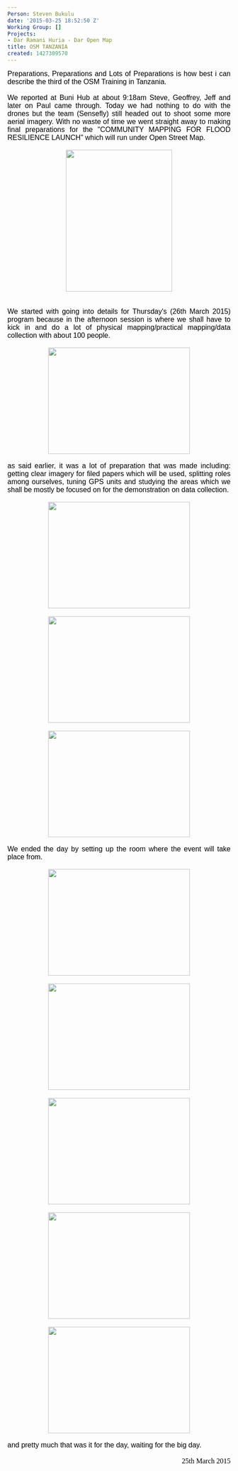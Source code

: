 ```yaml
---
Person: Steven Bukulu
date: '2015-03-25 18:52:50 Z'
Working Group: []
Projects:
- Dar Ramani Huria - Dar Open Map
title: OSM TANZANIA
created: 1427309570
---
```

<div style="color: #000000; font-family: 'Times New Roman'; font-size: medium; line-height: normal; text-align: justify;"><p style="margin: 0px;"><font face="Arial, Helvetica, sans-serif">Preparations, Preparations and Lots of Preparations is how best i can describe the third of the OSM Training in Tanzania.</font></p></div><div style="color: #000000; font-family: 'Times New Roman'; font-size: medium; line-height: normal; text-align: justify;"><p style="margin: 0px;"><font face="Arial, Helvetica, sans-serif">&nbsp;</font></p></div><div style="color: #000000; font-family: 'Times New Roman'; font-size: medium; line-height: normal; text-align: justify;"><p style="margin: 0px;"><font face="Arial, Helvetica, sans-serif">We reported at Buni Hub at about 9:18am Steve, Geoffrey, Jeff and later on Paul came through. Today we had nothing to do with the drones but the team (Sensefly) still headed out to shoot some more aerial imagery. With no waste of time we went straight away to making final preparations for the "COMMUNITY MAPPING FOR FLOOD RESILIENCE LAUNCH" which will run under Open Street Map.</font></p></div><div style="color: #000000; font-family: 'Times New Roman'; font-size: medium; line-height: normal; text-align: justify;"><p style="margin: 0px;">&nbsp;</p></div><p class="separator" style="margin: 0px; color: #000000; font-family: 'Times New Roman'; font-size: medium; line-height: normal; clear: both; text-align: center;"><a style="margin-left: 1em; margin-right: 1em;" href="http://4.bp.blogspot.com/-8ugeZIKr9gk/VRL551c037I/AAAAAAAAFB0/RHRvactRIu8/s1600/SAM_9704.JPG"><img style="cursor: move;" src="https://images-blogger-opensocial.googleusercontent.com/gadgets/proxy?url=http%3A%2F%2F4.bp.blogspot.com%2F-8ugeZIKr9gk%2FVRL551c037I%2FAAAAAAAAFB0%2FRHRvactRIu8%2Fs1600%2FSAM_9704.JPG&amp;container=blogger&amp;gadget=a&amp;rewriteMime=image%2F*" alt="" width="240" height="320" border="0" data-orig-src="http://4.bp.blogspot.com/-8ugeZIKr9gk/VRL551c037I/AAAAAAAAFB0/RHRvactRIu8/s1600/SAM_9704.JPG"></a></p><div style="color: #000000; font-family: 'Times New Roman'; font-size: medium; line-height: normal; text-align: justify;"><p style="margin: 0px;">&nbsp;</p></div><div style="color: #000000; font-family: 'Times New Roman'; font-size: medium; line-height: normal; text-align: justify;"><p style="margin: 0px;">&nbsp;</p></div><div style="color: #000000; font-family: 'Times New Roman'; font-size: medium; line-height: normal; text-align: justify;"><p style="margin: 0px;"><font face="Arial, Helvetica, sans-serif">We started with going into details for Thursday's (26th March 2015) program because in the afternoon session is where we shall have to kick in and do a lot of physical mapping/practical mapping/data collection with about 100 people.</font></p></div><div style="color: #000000; font-family: 'Times New Roman'; font-size: medium; line-height: normal; text-align: justify;"><p style="margin: 0px;">&nbsp;</p></div><p class="separator" style="margin: 0px; color: #000000; font-family: 'Times New Roman'; font-size: medium; line-height: normal; clear: both; text-align: center;"><a style="margin-left: 1em; margin-right: 1em;" href="http://1.bp.blogspot.com/--wjnXpiHI7Y/VRL6t-aoBoI/AAAAAAAAFB8/nbIN6fEgrBQ/s1600/SAM_9710.JPG"><img style="cursor: move;" src="https://images-blogger-opensocial.googleusercontent.com/gadgets/proxy?url=http%3A%2F%2F1.bp.blogspot.com%2F--wjnXpiHI7Y%2FVRL6t-aoBoI%2FAAAAAAAAFB8%2FnbIN6fEgrBQ%2Fs1600%2FSAM_9710.JPG&amp;container=blogger&amp;gadget=a&amp;rewriteMime=image%2F*" alt="" width="320" height="240" border="0" data-orig-src="http://1.bp.blogspot.com/--wjnXpiHI7Y/VRL6t-aoBoI/AAAAAAAAFB8/nbIN6fEgrBQ/s1600/SAM_9710.JPG"></a></p><p class="separator" style="margin: 0px; color: #000000; font-family: 'Times New Roman'; font-size: medium; line-height: normal; clear: both;">&nbsp;</p><p class="separator" style="margin: 0px; color: #000000; font-family: 'Times New Roman'; font-size: medium; line-height: normal; clear: both; text-align: justify;"><font face="Arial, Helvetica, sans-serif">as said earlier, it was a lot of preparation that was made including: getting clear imagery for filed papers which will be used, splitting roles among ourselves, tuning GPS units and studying the areas which we shall be mostly be focused on for the demonstration on data collection.</font></p><div style="color: #000000; font-family: 'Times New Roman'; font-size: medium; line-height: normal; text-align: justify;"><p style="margin: 0px;">&nbsp;</p></div><p class="separator" style="margin: 0px; color: #000000; font-family: 'Times New Roman'; font-size: medium; line-height: normal; clear: both; text-align: center;"><a style="margin-left: 1em; margin-right: 1em;" href="http://1.bp.blogspot.com/-1d_Ute4c6OM/VRL73-FSSjI/AAAAAAAAFCI/3ye82s4E60E/s1600/SAM_9729.JPG"><img style="cursor: move;" src="https://images-blogger-opensocial.googleusercontent.com/gadgets/proxy?url=http%3A%2F%2F1.bp.blogspot.com%2F-1d_Ute4c6OM%2FVRL73-FSSjI%2FAAAAAAAAFCI%2F3ye82s4E60E%2Fs1600%2FSAM_9729.JPG&amp;container=blogger&amp;gadget=a&amp;rewriteMime=image%2F*" alt="" width="320" height="240" border="0" data-orig-src="http://1.bp.blogspot.com/-1d_Ute4c6OM/VRL73-FSSjI/AAAAAAAAFCI/3ye82s4E60E/s1600/SAM_9729.JPG"></a></p><p style="margin: 0px; color: #000000; font-family: 'Times New Roman'; font-size: medium; line-height: normal;">&nbsp;</p><p class="separator" style="margin: 0px; color: #000000; font-family: 'Times New Roman'; font-size: medium; line-height: normal; clear: both; text-align: center;"><a style="margin-left: 1em; margin-right: 1em;" href="http://1.bp.blogspot.com/-9lirojhqdFA/VRL8IYktlwI/AAAAAAAAFCQ/3e_TSkr_1r8/s1600/SAM_9732.JPG"><img style="cursor: move;" src="https://images-blogger-opensocial.googleusercontent.com/gadgets/proxy?url=http%3A%2F%2F1.bp.blogspot.com%2F-9lirojhqdFA%2FVRL8IYktlwI%2FAAAAAAAAFCQ%2F3e_TSkr_1r8%2Fs1600%2FSAM_9732.JPG&amp;container=blogger&amp;gadget=a&amp;rewriteMime=image%2F*" alt="" width="320" height="240" border="0" data-orig-src="http://1.bp.blogspot.com/-9lirojhqdFA/VRL8IYktlwI/AAAAAAAAFCQ/3e_TSkr_1r8/s1600/SAM_9732.JPG"></a></p><p style="margin: 0px; color: #000000; font-family: 'Times New Roman'; font-size: medium; line-height: normal;">&nbsp;</p><p class="separator" style="margin: 0px; color: #000000; font-family: 'Times New Roman'; font-size: medium; line-height: normal; clear: both; text-align: center;"><a style="margin-left: 1em; margin-right: 1em;" href="http://4.bp.blogspot.com/-B8xy6YFR6qA/VRL86b813-I/AAAAAAAAFCY/jKldge-Ec7E/s1600/SAM_9707.JPG"><img style="cursor: move;" src="https://images-blogger-opensocial.googleusercontent.com/gadgets/proxy?url=http%3A%2F%2F4.bp.blogspot.com%2F-B8xy6YFR6qA%2FVRL86b813-I%2FAAAAAAAAFCY%2FjKldge-Ec7E%2Fs1600%2FSAM_9707.JPG&amp;container=blogger&amp;gadget=a&amp;rewriteMime=image%2F*" alt="" width="320" height="240" border="0" data-orig-src="http://4.bp.blogspot.com/-B8xy6YFR6qA/VRL86b813-I/AAAAAAAAFCY/jKldge-Ec7E/s1600/SAM_9707.JPG"></a></p><p class="separator" style="margin: 0px; color: #000000; font-family: 'Times New Roman'; font-size: medium; line-height: normal; clear: both; text-align: center;">&nbsp;</p><p class="separator" style="margin: 0px; color: #000000; font-family: 'Times New Roman'; font-size: medium; line-height: normal; clear: both; text-align: justify;"><font face="Arial, Helvetica, sans-serif">We ended the day by setting up the room where the event will take place from.</font></p><p class="separator" style="margin: 0px; color: #000000; font-family: 'Times New Roman'; font-size: medium; line-height: normal; clear: both;">&nbsp;</p><p class="separator" style="margin: 0px; color: #000000; font-family: 'Times New Roman'; font-size: medium; line-height: normal; clear: both; text-align: center;"><a style="margin-left: 1em; margin-right: 1em;" href="http://1.bp.blogspot.com/-edjtg6GNfzY/VRL-CJcMEZI/AAAAAAAAFCg/APzEovGpw_4/s1600/SAM_9751.JPG"><img style="cursor: move;" src="https://images-blogger-opensocial.googleusercontent.com/gadgets/proxy?url=http%3A%2F%2F1.bp.blogspot.com%2F-edjtg6GNfzY%2FVRL-CJcMEZI%2FAAAAAAAAFCg%2FAPzEovGpw_4%2Fs1600%2FSAM_9751.JPG&amp;container=blogger&amp;gadget=a&amp;rewriteMime=image%2F*" alt="" width="320" height="240" border="0" data-orig-src="http://1.bp.blogspot.com/-edjtg6GNfzY/VRL-CJcMEZI/AAAAAAAAFCg/APzEovGpw_4/s1600/SAM_9751.JPG"></a></p><p style="margin: 0px; color: #000000; font-family: 'Times New Roman'; font-size: medium; line-height: normal;">&nbsp;</p><p class="separator" style="margin: 0px; color: #000000; font-family: 'Times New Roman'; font-size: medium; line-height: normal; clear: both; text-align: center;"><a style="margin-left: 1em; margin-right: 1em;" href="http://1.bp.blogspot.com/-LuwOdvEFvfQ/VRL-XKf3fjI/AAAAAAAAFCo/wAAFtNf4ErU/s1600/SAM_9748.JPG"><img style="cursor: move;" src="https://images-blogger-opensocial.googleusercontent.com/gadgets/proxy?url=http%3A%2F%2F1.bp.blogspot.com%2F-LuwOdvEFvfQ%2FVRL-XKf3fjI%2FAAAAAAAAFCo%2FwAAFtNf4ErU%2Fs1600%2FSAM_9748.JPG&amp;container=blogger&amp;gadget=a&amp;rewriteMime=image%2F*" alt="" width="320" height="240" border="0" data-orig-src="http://1.bp.blogspot.com/-LuwOdvEFvfQ/VRL-XKf3fjI/AAAAAAAAFCo/wAAFtNf4ErU/s1600/SAM_9748.JPG"></a></p><p class="separator" style="margin: 0px; color: #000000; font-family: 'Times New Roman'; font-size: medium; line-height: normal; clear: both; text-align: center;">&nbsp;</p><p class="separator" style="margin: 0px; color: #000000; font-family: 'Times New Roman'; font-size: medium; line-height: normal; clear: both; text-align: center;"><a style="margin-left: 1em; margin-right: 1em;" href="http://3.bp.blogspot.com/-eMnY94ydifw/VRL-8QKU9qI/AAAAAAAAFDA/MBZfNOR_1m4/s1600/SAM_9766.JPG"><img style="cursor: move;" src="https://images-blogger-opensocial.googleusercontent.com/gadgets/proxy?url=http%3A%2F%2F3.bp.blogspot.com%2F-eMnY94ydifw%2FVRL-8QKU9qI%2FAAAAAAAAFDA%2FMBZfNOR_1m4%2Fs1600%2FSAM_9766.JPG&amp;container=blogger&amp;gadget=a&amp;rewriteMime=image%2F*" alt="" width="320" height="240" border="0" data-orig-src="http://3.bp.blogspot.com/-eMnY94ydifw/VRL-8QKU9qI/AAAAAAAAFDA/MBZfNOR_1m4/s1600/SAM_9766.JPG"></a></p><p class="separator" style="margin: 0px; color: #000000; font-family: 'Times New Roman'; font-size: medium; line-height: normal; clear: both; text-align: center;">&nbsp;</p><p class="separator" style="margin: 0px; color: #000000; font-family: 'Times New Roman'; font-size: medium; line-height: normal; clear: both; text-align: center;"><a style="margin-left: 1em; margin-right: 1em;" href="http://2.bp.blogspot.com/-AeVJ5cNkJ2s/VRL_SwJJzkI/AAAAAAAAFDQ/Y0xgpD9IAFA/s1600/SAM_9761.JPG"><img style="cursor: move;" src="https://images-blogger-opensocial.googleusercontent.com/gadgets/proxy?url=http%3A%2F%2F2.bp.blogspot.com%2F-AeVJ5cNkJ2s%2FVRL_SwJJzkI%2FAAAAAAAAFDQ%2FY0xgpD9IAFA%2Fs1600%2FSAM_9761.JPG&amp;container=blogger&amp;gadget=a&amp;rewriteMime=image%2F*" alt="" width="320" height="240" border="0" data-orig-src="http://2.bp.blogspot.com/-AeVJ5cNkJ2s/VRL_SwJJzkI/AAAAAAAAFDQ/Y0xgpD9IAFA/s1600/SAM_9761.JPG"></a></p><p style="margin: 0px; color: #000000; font-family: 'Times New Roman'; font-size: medium; line-height: normal;">&nbsp;</p><p class="separator" style="margin: 0px; color: #000000; font-family: 'Times New Roman'; font-size: medium; line-height: normal; clear: both; text-align: center;"><a style="margin-left: 1em; margin-right: 1em;" href="http://3.bp.blogspot.com/-gy5nYh8aomU/VRL_FggGizI/AAAAAAAAFDI/juFz3WD6-qs/s1600/SAM_9769.JPG"><img style="cursor: move;" src="https://images-blogger-opensocial.googleusercontent.com/gadgets/proxy?url=http%3A%2F%2F3.bp.blogspot.com%2F-gy5nYh8aomU%2FVRL_FggGizI%2FAAAAAAAAFDI%2FjuFz3WD6-qs%2Fs1600%2FSAM_9769.JPG&amp;container=blogger&amp;gadget=a&amp;rewriteMime=image%2F*" alt="" width="320" height="240" border="0" data-orig-src="http://3.bp.blogspot.com/-gy5nYh8aomU/VRL_FggGizI/AAAAAAAAFDI/juFz3WD6-qs/s1600/SAM_9769.JPG"></a></p><p class="separator" style="margin: 0px; color: #000000; font-family: 'Times New Roman'; font-size: medium; line-height: normal; clear: both; text-align: center;"><font face="Arial, Helvetica, sans-serif">&nbsp;</font></p><p class="separator" style="margin: 0px; color: #000000; font-family: 'Times New Roman'; font-size: medium; line-height: normal; clear: both;"><font face="Arial, Helvetica, sans-serif">and pretty much that was it for the day, waiting for the big day.</font></p><p class="separator" style="margin: 0px; color: #000000; font-family: 'Times New Roman'; font-size: medium; line-height: normal; clear: both;">&nbsp;</p><p class="separator" style="margin: 0px; color: #000000; font-family: 'Times New Roman'; font-size: medium; line-height: normal; clear: both; text-align: right;">25th March 2015</p><p style="margin: 0px; color: #000000; font-family: 'Times New Roman'; font-size: medium; line-height: normal;">&nbsp;</p><p class="separator" style="margin: 0px; color: #000000; font-family: 'Times New Roman'; font-size: medium; line-height: normal; clear: both; text-align: center;">&nbsp;</p><p style="margin: 0px; color: #000000; font-family: 'Times New Roman'; font-size: medium; line-height: normal;">&nbsp;</p><p>&nbsp;</p><p class="separator" style="margin: 0px; color: #000000; font-family: 'Times New Roman'; font-size: medium; font-style: normal; font-variant: normal; font-weight: normal; letter-spacing: normal; line-height: normal; orphans: auto; text-indent: 0px; text-transform: none; white-space: normal; widows: auto; word-spacing: 0px; -webkit-text-stroke-width: 0px; clear: both; text-align: left;">&nbsp;</p><p class="separator" style="margin: 0px; color: #000000; font-family: 'Times New Roman'; font-size: medium; font-style: normal; font-variant: normal; font-weight: normal; letter-spacing: normal; line-height: normal; orphans: auto; text-indent: 0px; text-transform: none; white-space: normal; widows: auto; word-spacing: 0px; -webkit-text-stroke-width: 0px; clear: both; text-align: center;">&nbsp;</p>
